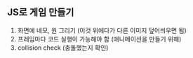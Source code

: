 ## JS로 게임 만들기

1. 화면에 네모, 원 그리기 (이것 위에다가 다른 이미지 덮어씌우면 됨)
2. 프레임마다 코드 실행이 가능해야 함 (애니메이션을 만들기 위해)
3. collision check (충돌했는지 확인)


